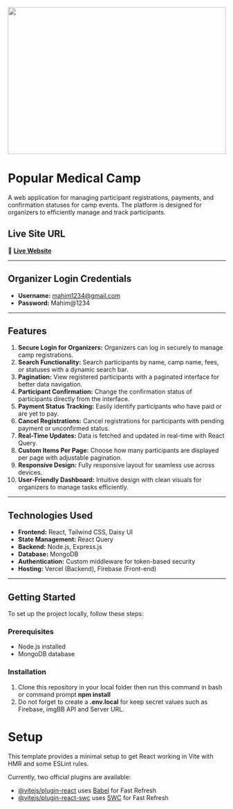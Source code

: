 <div align="center">
  <img width="100%" height="340" src="https://github.com/Programming-Hero-Web-Course4/b10a12-client-side-ssmahim01/blob/main/public/medical-camp-management-system.png"  />
</div>

# Popular Medical Camp

A web application for managing participant registrations, payments, and confirmation statuses for camp events. The platform is designed for organizers to efficiently manage and track participants.

## Live Site URL
🔗 **[Live Website](https://popular-medical-camp.web.app)**

---

## Organizer Login Credentials
- **Username:** mahim1234@gmail.com
- **Password:** Mahim@1234

---

## Features
1. **Secure Login for Organizers:** Organizers can log in securely to manage camp registrations.
2. **Search Functionality:** Search participants by name, camp name, fees, or statuses with a dynamic search bar.
3. **Pagination:** View registered participants with a paginated interface for better data navigation.
4. **Participant Confirmation:** Change the confirmation status of participants directly from the interface.
5. **Payment Status Tracking:** Easily identify participants who have paid or are yet to pay.
6. **Cancel Registrations:** Cancel registrations for participants with pending payment or unconfirmed status.
7. **Real-Time Updates:** Data is fetched and updated in real-time with React Query.
8. **Custom Items Per Page:** Choose how many participants are displayed per page with adjustable pagination.
9. **Responsive Design:** Fully responsive layout for seamless use across devices.
10. **User-Friendly Dashboard:** Intuitive design with clean visuals for organizers to manage tasks efficiently.

---

## Technologies Used
- **Frontend:** React, Tailwind CSS, Daisy UI
- **State Management:** React Query
- **Backend:** Node.js, Express.js
- **Database:** MongoDB
- **Authentication:** Custom middleware for token-based security
- **Hosting:** Vercel (Backend), Firebase (Front-end)

---

## Getting Started
To set up the project locally, follow these steps:

### Prerequisites
- Node.js installed
- MongoDB database

### Installation
1. Clone this repository in your local folder then run this command in bash or command prompt <b>npm install</b>
2. Do not forget to create a <b>.env.local</b> for keep secret values such as Firebase, imgBB API and Server URL. 

# Setup

This template provides a minimal setup to get React working in Vite with HMR and some ESLint rules.

Currently, two official plugins are available:

- [@vitejs/plugin-react](https://github.com/vitejs/vite-plugin-react/blob/main/packages/plugin-react/README.md) uses [Babel](https://babeljs.io/) for Fast Refresh
- [@vitejs/plugin-react-swc](https://github.com/vitejs/vite-plugin-react-swc) uses [SWC](https://swc.rs/) for Fast Refresh
